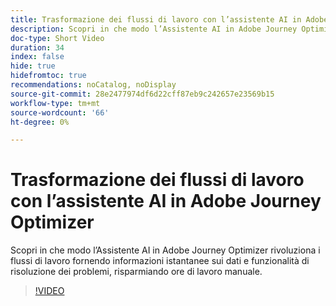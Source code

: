 ```yaml
---
title: Trasformazione dei flussi di lavoro con l’assistente AI in Adobe Journey Optimizer
description: Scopri in che modo l’Assistente AI in Adobe Journey Optimizer rivoluziona i flussi di lavoro fornendo informazioni istantanee sui dati e funzionalità di risoluzione dei problemi, risparmiando ore di lavoro manuale.
doc-type: Short Video
duration: 34
index: false
hide: true
hidefromtoc: true
recommendations: noCatalog, noDisplay
source-git-commit: 28e2477974df6d22cff87eb9c242657e23569b15
workflow-type: tm+mt
source-wordcount: '66'
ht-degree: 0%

---
```



# Trasformazione dei flussi di lavoro con l’assistente AI in Adobe Journey Optimizer

Scopri in che modo l’Assistente AI in Adobe Journey Optimizer rivoluziona i flussi di lavoro fornendo informazioni istantanee sui dati e funzionalità di risoluzione dei problemi, risparmiando ore di lavoro manuale.

<!-- 65_S653_3442539_33_transforming-workflows-with-ai-assistant-in-adobe-journey-optimizer -->
>[!VIDEO](https://video.tv.adobe.com/v/3458195/?learn=on&enablevpops=true)
